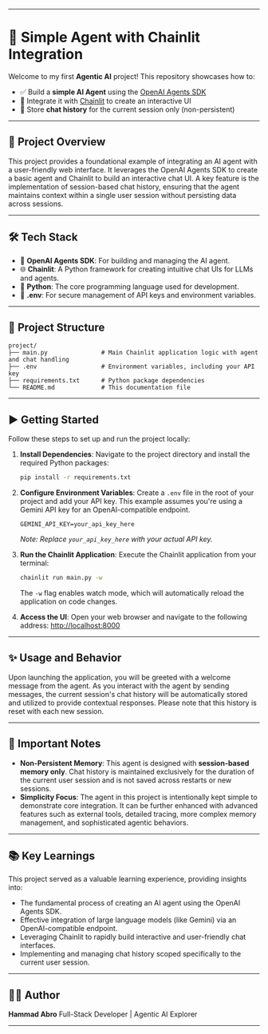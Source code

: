 
-----

# 🤖 Simple Agent with Chainlit Integration

Welcome to my first **Agentic AI** project\! This repository showcases how to:

  - ✅ Build a **simple AI Agent** using the [OpenAI Agents SDK](https://platform.openai.com/agents)
  - 💬 Integrate it with [Chainlit](https://www.chainlit.io/) to create an interactive UI
  - 🧠 Store **chat history** for the current session only (non-persistent)

-----

## 🚀 Project Overview

This project provides a foundational example of integrating an AI agent with a user-friendly web interface. It leverages the OpenAI Agents SDK to create a basic agent and Chainlit to build an interactive chat UI. A key feature is the implementation of session-based chat history, ensuring that the agent maintains context within a single user session without persisting data across sessions.

-----

## 🛠️ Tech Stack

  - 🧠 **OpenAI Agents SDK**: For building and managing the AI agent.
  - 🌐 **Chainlit**: A Python framework for creating intuitive chat UIs for LLMs and agents.
  - 🧪 **Python**: The core programming language used for development.
  - 🔑 **.env**: For secure management of API keys and environment variables.

-----

## 📁 Project Structure

```
project/
├── main.py               # Main Chainlit application logic with agent and chat handling
├── .env                  # Environment variables, including your API key
├── requirements.txt      # Python package dependencies
└── README.md             # This documentation file
```

-----

## ▶️ Getting Started

Follow these steps to set up and run the project locally:

1.  **Install Dependencies**:
    Navigate to the project directory and install the required Python packages:

    ```bash
    pip install -r requirements.txt
    ```

2.  **Configure Environment Variables**:
    Create a `.env` file in the root of your project and add your API key. This example assumes you're using a Gemini API key for an OpenAI-compatible endpoint.

    ```env
    GEMINI_API_KEY=your_api_key_here
    ```

    *Note: Replace `your_api_key_here` with your actual API key.*

3.  **Run the Chainlit Application**:
    Execute the Chainlit application from your terminal:

    ```bash
    chainlit run main.py -w
    ```

    The `-w` flag enables watch mode, which will automatically reload the application on code changes.

4.  **Access the UI**:
    Open your web browser and navigate to the following address:
    [http://localhost:8000](https://www.google.com/search?q=http://localhost:8000)

-----

## ✨ Usage and Behavior

Upon launching the application, you will be greeted with a welcome message from the agent. As you interact with the agent by sending messages, the current session's chat history will be automatically stored and utilized to provide contextual responses. Please note that this history is reset with each new session.

-----

## 📌 Important Notes

  * **Non-Persistent Memory**: This agent is designed with **session-based memory only**. Chat history is maintained exclusively for the duration of the current user session and is not saved across restarts or new sessions.
  * **Simplicity Focus**: The agent in this project is intentionally kept simple to demonstrate core integration. It can be further enhanced with advanced features such as external tools, detailed tracing, more complex memory management, and sophisticated agentic behaviors.

-----

## 📚 Key Learnings

This project served as a valuable learning experience, providing insights into:

  * The fundamental process of creating an AI agent using the OpenAI Agents SDK.
  * Effective integration of large language models (like Gemini) via an OpenAI-compatible endpoint.
  * Leveraging Chainlit to rapidly build interactive and user-friendly chat interfaces.
  * Implementing and managing chat history scoped specifically to the current user session.

-----

## 👨‍💻 Author

**Hammad Abro**
Full-Stack Developer | Agentic AI Explorer

-----